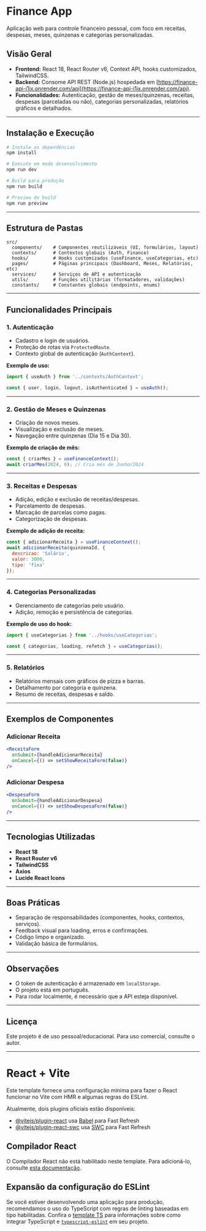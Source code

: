 # Finance App

Aplicação web para controle financeiro pessoal, com foco em receitas, despesas, meses, quinzenas e categorias personalizadas.

## Visão Geral

- **Frontend:** React 18, React Router v6, Context API, hooks customizados, TailwindCSS.
- **Backend:** Consome API REST (Node.js) hospedada em [https://finance-api-i1ix.onrender.com/api](https://finance-api-i1ix.onrender.com/api).
- **Funcionalidades:** Autenticação, gestão de meses/quinzenas, receitas, despesas (parceladas ou não), categorias personalizadas, relatórios gráficos e detalhados.

---

## Instalação e Execução

```bash
# Instale as dependências
npm install

# Execute em modo desenvolvimento
npm run dev

# Build para produção
npm run build

# Preview do build
npm run preview
```

---

## Estrutura de Pastas

```
src/
  components/    # Componentes reutilizáveis (UI, formulários, layout)
  contexts/      # Contextos globais (Auth, Finance)
  hooks/         # Hooks customizados (useFinance, useCategorias, etc)
  pages/         # Páginas principais (Dashboard, Meses, Relatórios, etc)
  services/      # Serviços de API e autenticação
  utils/         # Funções utilitárias (formatadores, validações)
  constants/     # Constantes globais (endpoints, enums)
```

---

## Funcionalidades Principais

### 1. Autenticação

- Cadastro e login de usuários.
- Proteção de rotas via `ProtectedRoute`.
- Contexto global de autenticação (`AuthContext`).

**Exemplo de uso:**
```jsx
import { useAuth } from '../contexts/AuthContext';

const { user, login, logout, isAuthenticated } = useAuth();
```

---

### 2. Gestão de Meses e Quinzenas

- Criação de novos meses.
- Visualização e exclusão de meses.
- Navegação entre quinzenas (Dia 15 e Dia 30).

**Exemplo de criação de mês:**
```jsx
const { criarMes } = useFinanceContext();
await criarMes(2024, 6); // Cria mês de Junho/2024
```

---

### 3. Receitas e Despesas

- Adição, edição e exclusão de receitas/despesas.
- Parcelamento de despesas.
- Marcação de parcelas como pagas.
- Categorização de despesas.

**Exemplo de adição de receita:**
```jsx
const { adicionarReceita } = useFinanceContext();
await adicionarReceita(quinzenaId, {
  descricao: 'Salário',
  valor: 3000,
  tipo: 'fixa'
});
```

---

### 4. Categorias Personalizadas

- Gerenciamento de categorias pelo usuário.
- Adição, remoção e persistência de categorias.

**Exemplo de uso do hook:**
```jsx
import { useCategorias } from '../hooks/useCategorias';

const { categorias, loading, refetch } = useCategorias();
```

---

### 5. Relatórios

- Relatórios mensais com gráficos de pizza e barras.
- Detalhamento por categoria e quinzena.
- Resumo de receitas, despesas e saldo.

---

## Exemplos de Componentes

### Adicionar Receita

```jsx
<ReceitaForm
  onSubmit={handleAdicionarReceita}
  onCancel={() => setShowReceitaForm(false)}
/>
```

### Adicionar Despesa

```jsx
<DespesaForm
  onSubmit={handleAdicionarDespesa}
  onCancel={() => setShowDespesaForm(false)}
/>
```

---

## Tecnologias Utilizadas

- **React 18**
- **React Router v6**
- **TailwindCSS**
- **Axios**
- **Lucide React Icons**

---

## Boas Práticas

- Separação de responsabilidades (componentes, hooks, contextos, serviços).
- Feedback visual para loading, erros e confirmações.
- Código limpo e organizado.
- Validação básica de formulários.

---

## Observações

- O token de autenticação é armazenado em `localStorage`.
- O projeto está em português.
- Para rodar localmente, é necessário que a API esteja disponível.

---

## Licença

Este projeto é de uso pessoal/educacional. Para uso comercial, consulte o autor.

---

# React + Vite

Este template fornece uma configuração mínima para fazer o React funcionar no Vite com HMR e algumas regras do ESLint.

Atualmente, dois plugins oficiais estão disponíveis:

- [@vitejs/plugin-react](https://github.com/vitejs/vite-plugin-react/blob/main/packages/plugin-react) usa [Babel](https://babeljs.io/) para Fast Refresh
- [@vitejs/plugin-react-swc](https://github.com/vitejs/vite-plugin-react/blob/main/packages/plugin-react-swc) usa [SWC](https://swc.rs/) para Fast Refresh

## Compilador React

O Compilador React não está habilitado neste template. Para adicioná-lo, consulte [esta documentação](https://react.dev/learn/react-compiler/installation).

## Expansão da configuração do ESLint

Se você estiver desenvolvendo uma aplicação para produção, recomendamos o uso do TypeScript com regras de linting baseadas em tipo habilitadas. Confira o [template TS](https://github.com/vitejs/vite/tree/main/packages/create-vite/template-react-ts) para informações sobre como integrar TypeScript e [`typescript-eslint`](https://typescript-eslint.io) em seu projeto.
